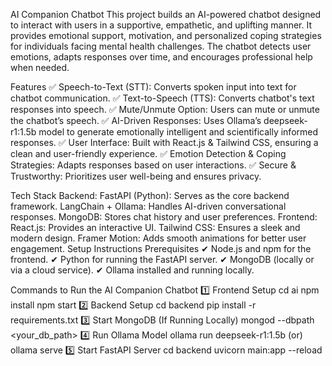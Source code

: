 AI Companion Chatbot
This project builds an AI-powered chatbot designed to interact with users in a supportive, empathetic, and uplifting manner. It provides emotional support, motivation, and personalized coping strategies for individuals facing mental health challenges. The chatbot detects user emotions, adapts responses over time, and encourages professional help when needed.

Features
✅ Speech-to-Text (STT): Converts spoken input into text for chatbot communication.
✅ Text-to-Speech (TTS): Converts chatbot's text responses into speech.
✅ Mute/Unmute Option: Users can mute or unmute the chatbot’s speech.
✅ AI-Driven Responses: Uses Ollama’s deepseek-r1:1.5b model to generate emotionally intelligent and scientifically informed responses.
✅ User Interface: Built with React.js & Tailwind CSS, ensuring a clean and user-friendly experience.
✅ Emotion Detection & Coping Strategies: Adapts responses based on user interactions.
✅ Secure & Trustworthy: Prioritizes user well-being and ensures privacy.

Tech Stack
Backend:
FastAPI (Python): Serves as the core backend framework.
LangChain + Ollama: Handles AI-driven conversational responses.
MongoDB: Stores chat history and user preferences.
Frontend:
React.js: Provides an interactive UI.
Tailwind CSS: Ensures a sleek and modern design.
Framer Motion: Adds smooth animations for better user engagement.
Setup Instructions
Prerequisites
✔ Node.js and npm for the frontend.
✔ Python for running the FastAPI server.
✔ MongoDB (locally or via a cloud service).
✔ Ollama installed and running locally.

Commands to Run the AI Companion Chatbot
1️⃣ Frontend Setup
cd ai
npm install
npm start
2️⃣ Backend Setup
cd backend
pip install -r requirements.txt
3️⃣ Start MongoDB (If Running Locally)
mongod --dbpath <your_db_path>
4️⃣ Run Ollama Model
ollama run deepseek-r1:1.5b
(or)
ollama serve
5️⃣ Start FastAPI Server
cd backend
uvicorn main:app --reload
